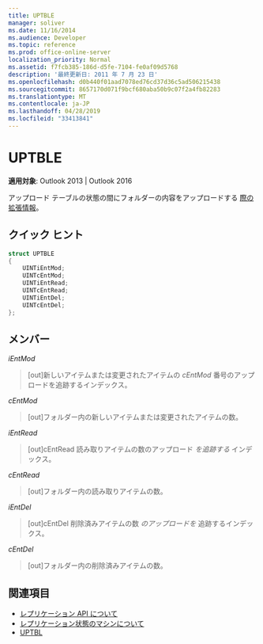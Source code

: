 ```yaml
---
title: UPTBLE
manager: soliver
ms.date: 11/16/2014
ms.audience: Developer
ms.topic: reference
ms.prod: office-online-server
localization_priority: Normal
ms.assetid: f7fcb385-186d-d5fe-7104-fe0af09d5768
description: '最終更新日: 2011 年 7 月 23 日'
ms.openlocfilehash: d0b440f01aad7078ed76cd37d36c5ad506215438
ms.sourcegitcommit: 8657170d071f9bcf680aba50b9c07f2a4fb82283
ms.translationtype: MT
ms.contentlocale: ja-JP
ms.lasthandoff: 04/28/2019
ms.locfileid: "33413841"
---
```

# <a name="uptble"></a>UPTBLE

**適用対象**: Outlook 2013 | Outlook 2016 
  
アップロード テーブルの状態の間にフォルダーの内容をアップロードする [際の拡張情報](upload-table-state.md)。
  
## <a name="quick-info"></a>クイック ヒント

```cpp
struct UPTBLE 
{ 
    UINTiEntMod; 
    UINTcEntMod; 
    UINTiEntRead; 
    UINTcEntRead; 
    UINTiEntDel; 
    UINTcEntDel; 
};
```

## <a name="members"></a>メンバー

 _iEntMod_
  
>  [out]新しいアイテムまたは変更されたアイテムの  _cEntMod_ 番号のアップロードを追跡するインデックス。 
    
 _cEntMod_
  
>  [out]フォルダー内の新しいアイテムまたは変更されたアイテムの数。 
    
 _iEntRead_
  
>  [out]cEntRead 読み取りアイテムの数のアップロード  _を追跡する_ インデックス。 
    
 _cEntRead_
  
>  [out]フォルダー内の読み取りアイテムの数。 
    
 _iEntDel_
  
>  [out]cEntDel 削除済みアイテムの数  _のアップロードを_ 追跡するインデックス。 
    
 _cEntDel_
  
>  [out]フォルダー内の削除済みアイテムの数。 
    
## <a name="see-also"></a>関連項目

- [レプリケーション API について](about-the-replication-api.md) 
- [レプリケーション状態のマシンについて](about-the-replication-state-machine.md)
- [UPTBL](uptbl.md)

